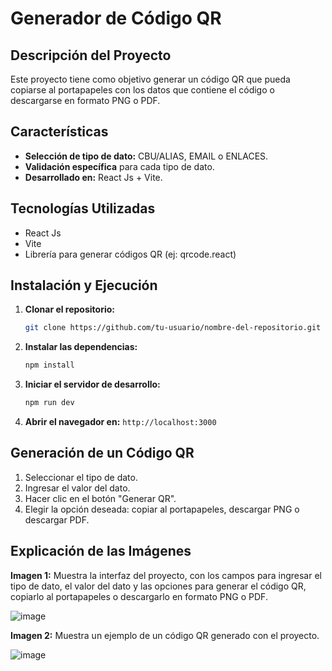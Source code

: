 # Generador de Código QR

## Descripción del Proyecto

Este proyecto tiene como objetivo generar un código QR que pueda copiarse al portapapeles con los datos que contiene el código o descargarse en formato PNG o PDF.

## Características

- **Selección de tipo de dato:** CBU/ALIAS, EMAIL o ENLACES.
- **Validación específica** para cada tipo de dato.
- **Desarrollado en:** React Js + Vite.

## Tecnologías Utilizadas

- React Js
- Vite
- Librería para generar códigos QR (ej: qrcode.react)

## Instalación y Ejecución

1. **Clonar el repositorio:**

    ```bash
    git clone https://github.com/tu-usuario/nombre-del-repositorio.git
    ```

2. **Instalar las dependencias:**

    ```bash
    npm install
    ```

3. **Iniciar el servidor de desarrollo:**

    ```bash
    npm run dev
    ```

4. **Abrir el navegador en:** `http://localhost:3000`

## Generación de un Código QR

1. Seleccionar el tipo de dato.
2. Ingresar el valor del dato.
3. Hacer clic en el botón "Generar QR".
4. Elegir la opción deseada: copiar al portapapeles, descargar PNG o descargar PDF.

## Explicación de las Imágenes

**Imagen 1:** Muestra la interfaz del proyecto, con los campos para ingresar el tipo de dato, el valor del dato y las opciones para generar el código QR, copiarlo al portapapeles o descargarlo en formato PNG o PDF.

![image](https://github.com/user-attachments/assets/d6753fba-d2c1-408d-b4a4-d1423296430f)

**Imagen 2:** Muestra un ejemplo de un código QR generado con el proyecto.

![image](https://github.com/user-attachments/assets/d9ba7913-0437-4c81-b476-d0f23fc738ae)
